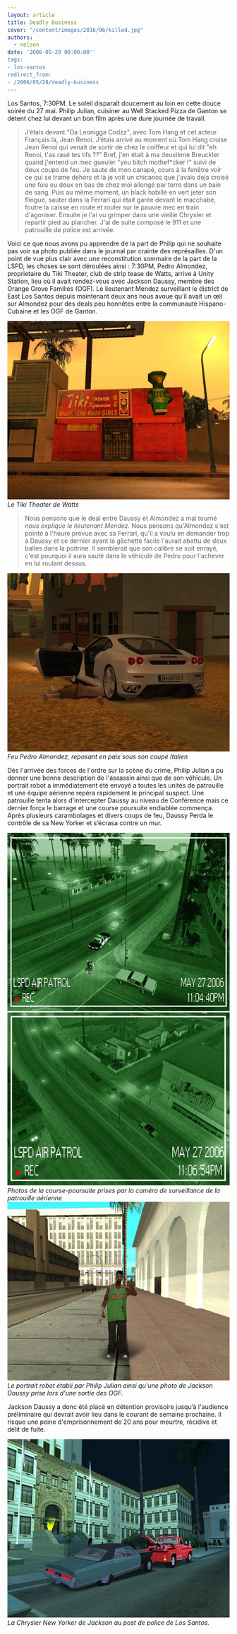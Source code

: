 ```yaml
---
layout: article
title: Deadly Business
cover: "/content/images/2016/06/killed.jpg"
authors:
  - nelson
date: '2006-05-29 00:00:00''
tags:
- los-santos
redirect_from:
- /2006/05/28/deadly-business
---
```


Los Santos, 7:30PM. Le soleil disparaît doucement au loin en cette douce soirée du 27 mai. Philip Julian, cuisiner au Well Stacked Pizza de Ganton se détent chez lui devant un bon film après une dure journée de travail.

> J’étais devant "Da Leonigga Codzz", avec Tom Hang et cet acteur Français là, Jean Renoi. J’étais arrivé au moment où Tom Hang croise Jean Renoi qui venait de sortir de chez le coiffeur et qui lui dit "eh Renoi, t'as rasé tes tifs ??" Bref, j'en était à ma deuxième Breuckler quand j'entend un mec gueuler "you bitch mothef\*cker !" suivi de deux coups de feu. Je saute de mon canapé, cours à la fenêtre voir ce qui se trame dehors et là je voit un chicanos que j'avais deja croisé une fois ou deux en bas de chez moi allongé par terre dans un bain de sang. Puis au même moment, un black habillé en vert jeter son flingue, sauter dans la Ferrari qui était garée devant le macchabé, foutre la caisse en route et rouler sur le pauvre mec en train d'agoniser. Ensuite je l'ai vu grimper dans une vieille Chrysler et repartir pied au plancher. J'ai de suite composé le 911 et une patrouille de police est arrivée.

Voici ce que nous avons pu apprendre de la part de Philip qui ne souhaite pas voir sa photo publiée dans le journal par crainte des représailles. D'un point de vue plus clair avec une reconstitution sommaire de la part de la LSPD, les choses se sont déroulées ainsi : 7:30PM, Pedro Almondez, proprietaire du Tiki Theater, club de strip tease de Watts, arrive à Unity Station, lieu où il avait rendez-vous avec Jackson Daussy, membre des Orange Grove Families (OGF). Le lieutenant Mendez surveillant le district de East Los Santos depuis maintenant deux ans nous avoue qu'il avait un œil sur Almondez pour des deals peu honnêtes entre la communauté Hispano-Cubaine et les OGF de Ganton.

![Le Tiki Theater de Watts](/content/images/2005/01/tikiyo.jpg)
_Le Tiki Theater de Watts_

> Nous pensons que le deal entre Daussy et Almondez a mal tourné _nous explique le lieutenant Mendez._ Nous pensons qu'Almondez s'est pointé à l'heure prévue avec sa Ferrari, qu'il a voulu en demander trop à Daussy et ce dernier ayant la gâchette facile l'aurait abattu de deux balles dans la poitrine. Il semblerait que son calibre se soit enrayé, c'est pourquoi il aura sauté dans le véhicule de Pedro pour l'achever en lui roulant dessus.

![Feu Pedro Almondez, reposant en paix sous son coupé Italien](/content/images/2005/01/killed.jpg)
_Feu Pedro Almondez, reposant en paix sous son coupé Italien_

Dès l'arrivée des forces de l'ordre sur la scène du crime, Philip Julian a pu donner une bonne description de l'assassin ainsi que de son véhicule. Un portrait robot a immédiatement été envoyé a toutes les unités de patrouille et une équipe aérienne repéra rapidement le principal suspect. Une patrouille tenta alors d'intercepter Daussy au niveau de Conférence mais ce dernier força le barrage et une course poursuite endiablée commença. Après plusieurs carambolages et divers coups de feu, Daussy Perda le contrôle de sa New Yorker et s’écrasa contre un mur.

![](/content/images/2005/01/helicam1.jpg)
![Photos de la course-poursuite prises par la caméra de surveillance de la patrouille aérienne](/content/images/2005/01/helicam2.jpg)
_Photos de la course-poursuite prises par la caméra de surveillance de la patrouille aérienne_[](/content/images/2005/01/portraitrobot.jpg)
![Le portrait robot établi par Philip Julian ainsi qu'une photo de Jackson Daussy prise lors d'une sortie des OGF.](/content/images/2005/01/photosmile.jpg)
_Le portrait robot établi par Philip Julian ainsi qu'une photo de Jackson Daussy prise lors d'une sortie des OGF._

Jackson Daussy a donc été placé en détention provisoire jusqu’à l'audience préliminaire qui devrait avoir lieu dans le courant de semaine prochaine. Il risque une peine d'emprisonnement de 20 ans pour meurtre, récidive et délit de fuite.

![La Chrysler New Yorker de Jackson au post de police de Los Santos.](/content/images/2005/01/towtr.jpg)
_La Chrysler New Yorker de Jackson au post de police de Los Santos._